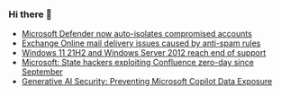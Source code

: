 ### Hi there 👋

<!--START_SECTION:feed-->
* [Microsoft Defender now auto-isolates compromised accounts](https://www.bleepingcomputer.com/news/security/microsoft-defender-now-auto-isolates-compromised-accounts/)
* [Exchange Online mail delivery issues caused by anti-spam rules](https://www.bleepingcomputer.com/news/microsoft/exchange-online-mail-delivery-issues-caused-by-anti-spam-rules/)
* [Windows 11 21H2 and Windows Server 2012 reach end of support](https://www.bleepingcomputer.com/news/microsoft/windows-11-21h2-and-windows-server-2012-reach-end-of-support/)
* [Microsoft: State hackers exploiting Confluence zero-day since September](https://www.bleepingcomputer.com/news/security/microsoft-state-hackers-exploiting-confluence-zero-day-since-september/)
* [Generative AI Security: Preventing Microsoft Copilot Data Exposure](https://www.bleepingcomputer.com/news/security/generative-ai-security-preventing-microsoft-copilot-data-exposure/)
<!--END_SECTION:feed-->

<!--
**frankenk/frankenk** is a ✨ _special_ ✨ repository because its `README.md` (this file) appears on your GitHub profile.

Here are some ideas to get you started:

- 🔭 I’m currently working on ...
- 🌱 I’m currently learning ...
- 👯 I’m looking to collaborate on ...
- 🤔 I’m looking for help with ...
- 💬 Ask me about ...
- 📫 How to reach me: ...
- 😄 Pronouns: ...
- ⚡ Fun fact: ...
-->



